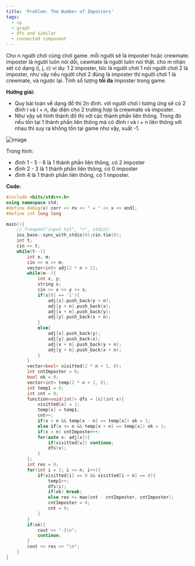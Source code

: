 ```yaml
---
title: 'Problem: The Number of Imposters'
tags:
  - cp
  - graph
  - dfs and similar
  - connected component
---
```

Cho n người chơi cùng chơi game. mỗi người sẽ là imposter hoặc crewmate. imposter là người luôn nói dối, cewmate là người luôn nói thật. cho m nhận xét có dạng (i, j, c) ví dụ: 1 2 imposter, tức là người chơi 1 nói người chơi 2 là imposter, như vậy nếu người chơi 2 đúng là imposter thì người chơi 1 là crewmate, và ngược lại.
Tính số lượng **tối đa** imposter  trong game.

<!--more-->

**Hướng giải:**

- Quy bài toán về dạng đồ thị 2n đỉnh. với người chơi i tương ứng sẽ có 2 đỉnh i và i + n, đại diện cho 2 trường hợp là crewmate và imposter.
- Như vậy sẽ hình thành đồ thị với các thành phần liên thông. Trong đó nếu tồn tại 1 thành phần liên thông mà có đỉnh i và i + n liên thông với nhau thì suy ra không tồn tại game như vậy, xuất -1.

![image](https://user-images.githubusercontent.com/83690404/136875128-a32a6a71-0191-46ba-b217-53f2fc91b8ad.png)

Trong hình:
- đỉnh 1 - 5 - 6 là 1 thành phần liên thông, có 2 imposter
- đỉnh 2 - 3 là 1 thành phần liên thông, có 0 imposter
- đỉnh 4 là 1 thành phần liên thông, có 1 imposter.

**Code:**

```cpp
#include <bits/stdc++.h>
using namespace std;
#define debug(x) cerr << #x << " = " << x << endl;
#define int long long

main(){
    // freopen("input.txt", "r", stdin);
    ios_base::sync_with_stdio(0);cin.tie(0);
    int t;
    cin >> t;
    while(t--){
        int n, m;
        cin >> n >> m;
        vector<int> adj[2 * n + 1];
        while(m--){
            int x, y;
            string s;
            cin >> x >> y >> s;
            if(s[0] == 'i'){
                adj[x].push_back(y + n);
                adj[y + n].push_back(x);
                adj[x + n].push_back(y);
                adj[y].push_back(x + n);
            }
            else{
                adj[x].push_back(y);
                adj[y].push_back(x);
                adj[x + n].push_back(y + n);
                adj[y + n].push_back(x + n);
            }
        }
        vector<bool> visitted(2 * n + 1, 0);
        int cntImposter = 0;
        bool ok = 0;
        vector<int> temp(2 * n + 1, 0);
        int temp1 = 0;
        int cnt = 0;
        function<void(int)> dfs = [&](int x){
            visitted[x] = 1;
            temp[x] = temp1;
            cnt++;
            if(x > n && temp[x - n] == temp[x]) ok = 1;
            else if(x <= n && temp[x + n] == temp[x]) ok = 1;
            if(x > n) cntImposter++;
            for(auto v: adj[x]){
                if(visitted[v]) continue;
                dfs(v);
            }
        };
        int res = 0;
        for(int i = 1; i <= n; i++){
            if(visitted[i] == 0 && visitted[i + n] == 0){
                temp1++;
                dfs(i);
                if(ok) break;
                else res += max(cnt - cntImposter, cntImposter);
                cntImposter = 0;
                cnt = 0;
            }
        }
        if(ok){
            cout << "-1\n";
            continue;
        }
        cout << res << "\n";
    }
}
```
